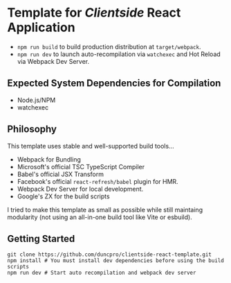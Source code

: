 # Template for *Clientside* React Application
- `npm run build` to build production distribution at `target/webpack`.
- `npm run dev` to launch auto-recompilation via `watchexec` 
  and Hot Reload via Webpack Dev Server.

## Expected System Dependencies for Compilation
- Node.js/NPM
- watchexec

## Philosophy

This template uses stable and well-supported build tools...
- Webpack for Bundling
- Microsoft's official TSC TypeScript Compiler
- Babel's official JSX Transform
- Facebook's official `react-refresh/babel` plugin for HMR.
- Webpack Dev Server for local development.
- Google's ZX for the build scripts

I tried to make this template as small as possible while still maintaing modularity (not using
an all-in-one build tool like Vite or esbuild).


## Getting Started
```shell
git clone https://github.com/duncpro/clientside-react-template.git
npm install # You must install dev dependencies before using the build scripts
npm run dev # Start auto recompilation and webpack dev server
```
